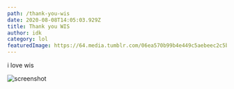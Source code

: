 ```yaml
---
path: /thank-you-wis
date: 2020-08-08T14:05:03.929Z
title: Thank you WIS
author: idk
category: lol
featuredImage: https://64.media.tumblr.com/06ea570b99b4e449c5aebeec2c5b6e75/tumblr_oldiimQp4Z1va5dgko1_500.png
---
```

i love wis

![screenshot](https://i.dailymail.co.uk/i/pix/2017/06/15/21/4173917500000578-4608744-image-a-34_1497557562750.jpg)